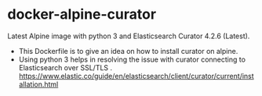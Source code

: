 # docker-alpine-curator
Latest Alpine image with python 3 and Elasticsearch Curator 4.2.6 (Latest).
- This Dockerfile is to give an idea on how to install curator on alpine.
- Using python 3 helps in resolving the issue with curator connecting to Elasticsearch over SSL/TLS .
  https://www.elastic.co/guide/en/elasticsearch/client/curator/current/installation.html
